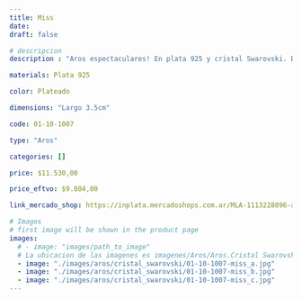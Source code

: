 ```yaml
---
title: Miss
date: 
draft: false

# descripcion
description : "Aros espectaculares! En plata 925 y cristal Swarovski. Detalles en microcubic. Simplemente bellísimos."

materials: Plata 925

color: Plateado

dimensions: "Largo 3.5cm"

code: 01-10-1007

type: "Aros"

categories: []

price: $11.530,00

price_eftvo: $9.804,00

link_mercado_shop: https://inplata.mercadoshops.com.ar/MLA-1113228096-aros-plata-925-y-cristal-miss-_JM

# Images
# first image will be shown in the product page
images:
  # - image: "images/path_to_image"
  # La ubicacion de las imagenes es imagenes/Aros/Aros.Cristal Swarovski/01-10-1007-miss
  - image: "./images/aros/cristal_swarovski/01-10-1007-miss_a.jpg"
  - image: "./images/aros/cristal_swarovski/01-10-1007-miss_b.jpg"
  - image: "./images/aros/cristal_swarovski/01-10-1007-miss_c.jpg"
---
```

